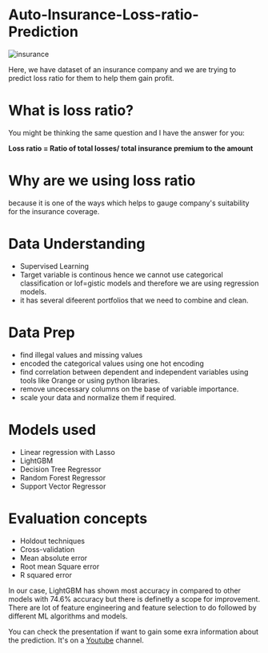 # Auto-Insurance-Loss-ratio-Prediction

![insurance](https://user-images.githubusercontent.com/13045656/77262255-2538c780-6c6b-11ea-8ad5-cb6ecbed03f9.png)


Here, we have dataset of an insurance company and we are trying to predict loss ratio for them to help them gain profit.

# What is loss ratio?

You might be thinking the same question and I have the answer for you:

**Loss ratio = Ratio of total losses/ total insurance premium to the amount**

# Why are we using loss ratio

because it is one of the ways which helps to gauge company's suitability for the insurance coverage.


# Data Understanding

- Supervised Learning
- Target variable is continous hence we cannot use categorical classification or lof=gistic models and therefore we are using regression
  models.
- it has several difeerent portfolios that we need to combine and clean.

# Data Prep

- find illegal values and missing values
- encoded the categorical values using one hot encoding
- find correlation between dependent and independent variables using tools like Orange or using python libraries.
- remove uncecessary columns on the base of variable importance.
- scale your data and normalize them if required.

# Models used

- Linear regression with Lasso 
- LightGBM
- Decision Tree Regressor
- Random Forest Regressor
- Support Vector Regressor

# Evaluation concepts

- Holdout techniques
- Cross-validation
- Mean absolute error
- Root mean Square error
- R squared error

In our case, LightGBM has shown most accuracy in compared to other models with 74.6% accuracy but there is definetly a scope for improvement. There are lot of feature engineering and feature selection to do followed by different ML algorithms and models.

You can check the presentation if want to gain some exra information about the prediction. It's on a [Youtube](https://www.youtube.com/watch?v=c0u0OA8nd3A&feature=youtu.be) channel.

